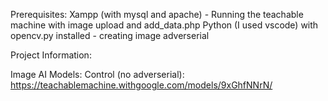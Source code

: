 Prerequisites:
Xampp (with mysql and apache) - Running the teachable machine with image upload and add_data.php
Python (I used vscode) with opencv.py installed - creating image adverserial

Project Information:

Image AI Models:
Control (no adverserial): https://teachablemachine.withgoogle.com/models/9xGhfNNrN/
